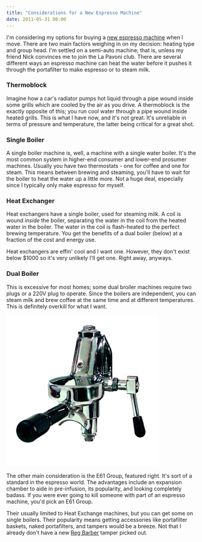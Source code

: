 ```yaml
---
title: "Considerations for a New Espresso Machine"
date: 2011-05-31 00:00
---
```


<import><p>I'm considering my options for buying a <a href="http://ashfurrow.com/index.php/2011/05/new-espresso-machine/">new espresso machine</a> when I move. There are two main factors weighing in on my decision: heating type and group head. I'm settled on a semi-auto machine; that is, unless my friend Nick convinces me to join the La Pavoni club.
There are several different ways an espresso machine can heat the water before it pushes it through the portafilter to make espresso or to steam milk.</p>
<h3>Thermoblock</h3>
<p>Imagine how a car's radiator pumps hot liquid through a pipe wound inside some grills which are cooled by the air as you drive. A thermoblock is the exactly opposite of this; you run cool water through a pipe wound inside heated grills. This is what I have now, and it's not great. It's unreliable in terms of pressure and temperature, the latter being critical for a great shot.</p>
<h3>Single Boiler</h3>
<p>A single boiler machine is, well, a machine with a single water boiler. It's the most common system in higher-end consumer and lower-end prosumer machines. Usually you have two thermostats - one for coffee and one for steam. This means between brewing and steaming, you'll have to wait for the boiler to heat the water up a little more. Not a huge deal, especially since I typically only make espresso for myself.</p>
<h3>Heat Exchanger</h3>
<p>Heat exchangers have a single boiler, used for steaming milk. A coil is wound <em>inside</em> the boiler, separating the water in the coil from the heated water in the boiler. The water in the coil is flash-heated to the perfect brewing temperature. You get the benefits of a dual boiler (below) at a fraction of the cost and energy use.</p>
<p>Heat exchangers are effin' cool and I want one. However, they don't exist below $1000 so it's very unlikely I'll get one. Right away, anyways.</p>
<h3>Dual Boiler</h3>
<p>This is excessive for most homes; some dual broiler machines require two plugs or a 220V plug to operate. Since the boilers are independent, you can steam milk and brew coffee at the same time and at different temperatures. This is definitely overkill for what I want.</p>
<img src="/img/import/blog/2011/05/considerations-for-a-new-espresso-machine/4131A401FD194D04AE4B98AE5F85DA67.jpg" class="img-responsive"><p>The other main consideration is the E61 Group, featured right. It's sort of a standard in the espresso world. The advantages include an expansion chamber to aide in pre-infusion, its popularity, and looking completely badass. If you were ever going to kill someone with part of an espresso machine, you'd pick an E61 Group.</p>
<p>Their usually limited to Heat Exchange machines, but you can get some on single boilers. Their popularity means getting accessories like portafilter baskets, naked portafilters, and tampers would be a breeze. Not that I already don't have a new <a href="http://www.coffeetamper.com/store/pc/viewCategories.asp?idCategory=3" target="_blank">Reg Barber</a> tamper picked out.</p></import>

<!-- more -->

